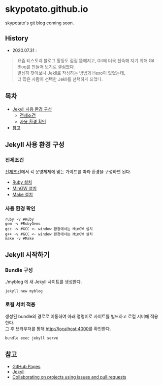 # skypotato.github.io
skypotato's git blog coming soon.<br>

## History
- 2020.07.31 : 
>요즘 티스토리 블로그 활동도 점점 뜸해지고, Git에 더욱 친숙해 지기 위해 Git Blog를 만들어 보기로 결심했다.<br>
열심히 찾아보니 Jekll로 작성하는 방법과 Hexo이 있었는데, <br> 
더 많은 사람이 선택한 Jekll를 선택하게 되었다.

## 목차

- [Jekyll 사용 환경 구성](#jekyll-사용-환경-구성)
    - [전제조건](#전제조건)
    - [사용 환경 확인](#사용-환경-확인)
- [참고](#참고)

## Jekyll 사용 환경 구성

### 전제조건
[전제조건](http://jekyllrb-ko.github.io/docs/installation/#requirements)에서 각 운영체제에 맞는 가이드를 따라 환경을 구성하면 된다.
- [Ruby 설치](https://www.ruby-lang.org/en/downloads/)
- [MinGW 설치](http://www.mingw.org/)
- [Make 설치](http://gnuwin32.sourceforge.net/packages/make.htm)

### 사용 환경 확인
```shell script
ruby -v #Ruby
gem -v #RubyGems
gcc -v #GCC <- window 환경에서는 MinGW 설치
g++ -v #GCC <- window 환경에서는 MinGW 설치
make -v #Make
```

## Jekyll 시작하기

### Bundle 구성
./myblog 에 새 Jekyll 사이트를 생성한다.
~~~shell script
jekyll new myblog
~~~

### 로컬 서버 적용
생성된 bundle의 경로로 이동하여 아래 명령어로 사이트를 빌드하고 로컬 서버에 적용한다.<br>
그 후 브라우저를 통해 [http://localhost:4000](http://localhost:4000)를 확인한다.
~~~shell script
bundle exec jekyll serve
~~~

## 참고
- [GitHub Pages](https://pages.github.com/)
- [Jekyll](https://jekyllrb.com/)
- [Collaborating on projects using issues and pull requests](https://help.github.com/categories/collaborating-on-projects-using-issues-and-pull-requests/)


